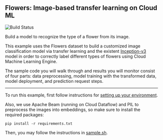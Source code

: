 Flowers: Image-based transfer learning on Cloud ML
--------------------------------------------------

![Build Status](https://storage.googleapis.com/cloudml-samples-test-public/badges/flowers.png)

Build a model to recognize the type of a flower from its image.

This example uses the Flowers dataset to build a customized image classification model via transfer learning and the existent [Inception-v3](https://www.tensorflow.org/tutorials/images/image_recognition) model in order to correctly label different types of flowers using Cloud Machine Learning Engine.

The sample code you will walk through and results you will monitor consist of four parts: data preprocessing, model training with the transformed data, model deployment, and prediction request steps.

- - -

To run this example, first follow instructions for [setting up your environment](https://cloud.google.com/ml/docs/how-tos/getting-set-up).

Also, we use Apache Beam (running on Cloud Dataflow) and PIL to preprocess the images into embeddings, so make sure to install the required packages:
```
pip install -r requirements.txt
```
Then, you may follow the instructions in [sample.sh](https://github.com/GoogleCloudPlatform/cloudml-samples/blob/master/flowers/sample.sh).
